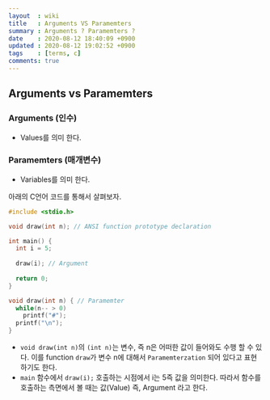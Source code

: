```yaml
---
layout  : wiki
title   : Arguments VS Paramemters
summary : Arguments ? Paramemters ?
date    : 2020-08-12 18:40:09 +0900
updated : 2020-08-12 19:02:52 +0900
tags    : [terms, c]
comments: true
---
```


## Arguments vs Paramemters

### Arguments (인수)
* Values를 의미 한다.

### Paramemters (매개변수)
* Variables를 의미 한다.

아래의 C언어 코드를 통해서 살펴보자.

```c
#include <stdio.h>

void draw(int n); // ANSI function prototype declaration

int main() {
  int i = 5;
  
  draw(i); // Argument
  
  return 0;
}

void draw(int n) { // Paramemter
  while(n-- > 0)
    printf("#");
  printf("\n");
}
```

* `void draw(int n)`의 `(int n)`는 변수, 즉 n은 어떠한 값이 들어와도 수행 할 수 있다.
이를 function `draw`가 변수 n에 대해서 `Paramemterzation` 되어 있다고 표현하기도 한다.
* `main` 함수에서 `draw(i);` 호출하는 시점에서 i는 5즉 값을 의미한다.
따라서 함수를 호출하는 측면에서 볼 때는 값(Value) 즉, Argument 라고 한다.
